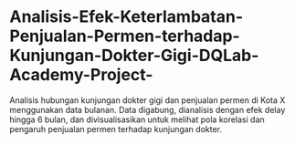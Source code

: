 # Analisis-Efek-Keterlambatan-Penjualan-Permen-terhadap-Kunjungan-Dokter-Gigi-DQLab-Academy-Project-
Analisis hubungan kunjungan dokter gigi dan penjualan permen di Kota X menggunakan data bulanan. Data digabung, dianalisis dengan efek delay hingga 6 bulan, dan divisualisasikan untuk melihat pola korelasi dan pengaruh penjualan permen terhadap kunjungan dokter.
